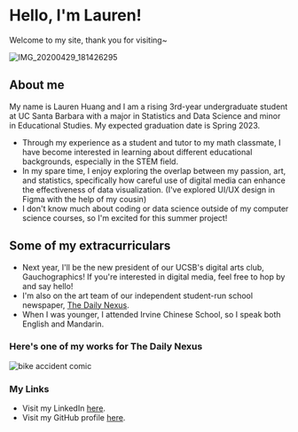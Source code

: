 # Hello, I'm Lauren!
Welcome to my site, thank you for visiting~

![IMG_20200429_181426295](https://user-images.githubusercontent.com/81484862/123365368-ffb00300-d52a-11eb-86f6-c831a9724db8.jpg)

## About me
My name is Lauren Huang and I am a rising 3rd-year undergraduate student at UC Santa Barbara with a major in Statistics and Data Science and minor in Educational Studies.
My expected graduation date is Spring 2023.
- Through my experience as a student and tutor to my math classmate, I have become interested in learning about different educational backgrounds, especially in the STEM field.
- In my spare time, I enjoy exploring the overlap between my passion, art, and statistics, specifically how careful use of digital media can enhance the effectiveness of data visualization. (I've explored UI/UX design in Figma with the help of my cousin)
- I don't know much about coding or data science outside of my computer science courses, so I'm excited for this summer project!

## Some of my extracurriculars
- Next year, I'll be the new president of our UCSB's digital arts club, Gauchographics! If you're interested in digital media, feel free to hop by and say hello!
- I'm also on the art team of our independent student-run school newspaper, [The Daily Nexus](https://dailynexus.com/).
- When I was younger, I attended Irvine Chinese School, so I speak both English and Mandarin.

### Here's one of my works for The Daily Nexus
![bike accident comic](https://user-images.githubusercontent.com/81484862/123724118-a0126a00-d840-11eb-864c-ade066b11d11.png)


### My Links
- Visit my LinkedIn [here](https://www.linkedin.com/in/lauren-huang-b527211a9/).
- Visit my GitHub profile [here](https://github.com/laurenrhuang).
